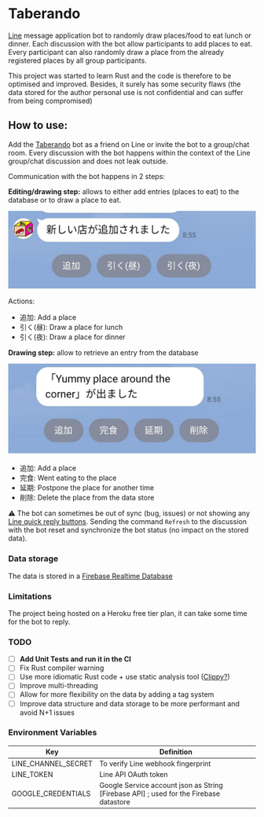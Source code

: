 # Taberando

[Line](https://line.me) message application bot to randomly draw places/food to
eat lunch or dinner. Each discussion with the bot allow participants to add
places to eat. Every participant can also randomly draw a place from the already
registered places by all group participants.

This project was started to learn Rust and the code is therefore to be optimised
and improved. Besides, it surely has some security flaws (the data stored for
the author personal use is not confidential and can suffer from being
compromised)

## How to use:

Add the [Taberando](1656926700) bot as a friend on Line or invite the bot to a
group/chat room. Every discussion with the bot happens within the context of the
Line group/chat discussion and does not leak outside.

Communication with the bot happens in 2 steps:

**Editing/drawing step:** allows to either add entries (places to eat) to the
database or to draw a place to eat.

![Edition](docs/Edition.jpeg)

Actions:

- 追加:  Add a place
- 引く(昼): Draw a place for lunch
- 引く(夜): Draw a place for dinner

**Drawing step:** allow to retrieve an entry from the database

![Resolution](docs/Resolution.jpeg)

- 追加:  Add a place
- 完食: Went eating to the place
- 延期: Postpone the place for another time
- 削除: Delete the place from the data store

:warning: The bot can sometimes be out of sync (bug, issues) or not showing any
[Line quick reply buttons](https://developers.line.biz/en/docs/messaging-api/using-quick-reply).
Sending the command `Refresh` to the discussion with
the bot reset and synchronize the bot status (no impact on the stored data).

### Data storage

The data is stored in
a [Firebase Realtime Database](https://firebase.google.com/docs/database/)

### Limitations

The project being hosted on a Heroku free tier plan, it can take some time for
the bot to reply.

### TODO

- [ ] **Add Unit Tests and run it in the CI**
- [ ] Fix Rust compiler warning
- [ ] Use more idiomatic Rust code + use static analysis
  tool ([Clippy?](https://github.com/rust-lang/rust-clippy))
- [ ] Improve multi-threading
- [ ] Allow for more flexibility on the data by adding a tag system
- [ ] Improve data structure and data storage to be more performant and avoid N+1
  issues

### Environment Variables

| Key                 | Definition                                                                             |
|---------------------|----------------------------------------------------------------------------------------|
| LINE_CHANNEL_SECRET | To verify Line webhook fingerprint                                                     |
| LINE_TOKEN          | Line API OAuth token                                                                   |
| GOOGLE_CREDENTIALS  | Google Service account json as String [Firebase API] ; used for the Firebase datastore |

